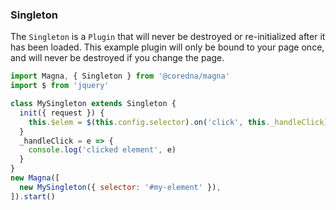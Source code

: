 ### Singleton
The `Singleton` is a `Plugin` that will never be destroyed or re-initialized after it has been loaded. This 
example plugin will only be bound to your page once, and will never be destroyed if you change the page.

```javascript
import Magna, { Singleton } from '@coredna/magna'
import $ from 'jquery'

class MySingleton extends Singleton {
  init({ request }) {
    this.$elem = $(this.config.selector).on('click', this._handleClick)
  }
  _handleClick = e => {
    console.log('clicked element', e)
  }
}
new Magna([
  new MySingleton({ selector: '#my-element' }),
]).start()
```
